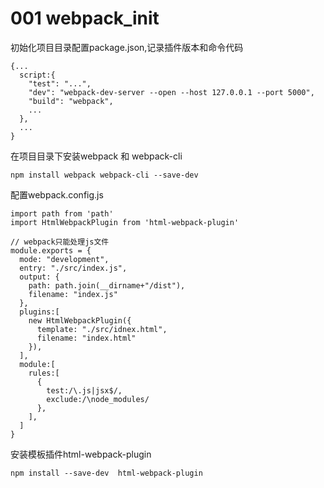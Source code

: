 # 001 webpack_init

初始化项目目录配置package.json,记录插件版本和命令代码

```
{...
  script:{
    "test": "...",
    "dev": "webpack-dev-server --open --host 127.0.0.1 --port 5000",
    "build": "webpack",
    ...
  },
  ...
}
```



在项目目录下安装webpack 和 webpack-cli

```
npm install webpack webpack-cli --save-dev
```



配置webpack.config.js

```
import path from 'path'
import HtmlWebpackPlugin from 'html-webpack-plugin'

// webpack只能处理js文件
module.exports = {
  mode: "development",
  entry: "./src/index.js",
  output: {
  	path: path.join(__dirname+"/dist"),
  	filename: "index.js"
  },
  plugins:[
    new HtmlWebpackPlugin({
      template: "./src/idnex.html",
      filename: "index.html"
    }),
  ],
  module:[
    rules:[
      {
        test:/\.js|jsx$/,
        exclude:/\node_modules/
      },
    ],
  ]
}
```



安装模板插件html-webpack-plugin

```
npm install --save-dev  html-webpack-plugin
```



